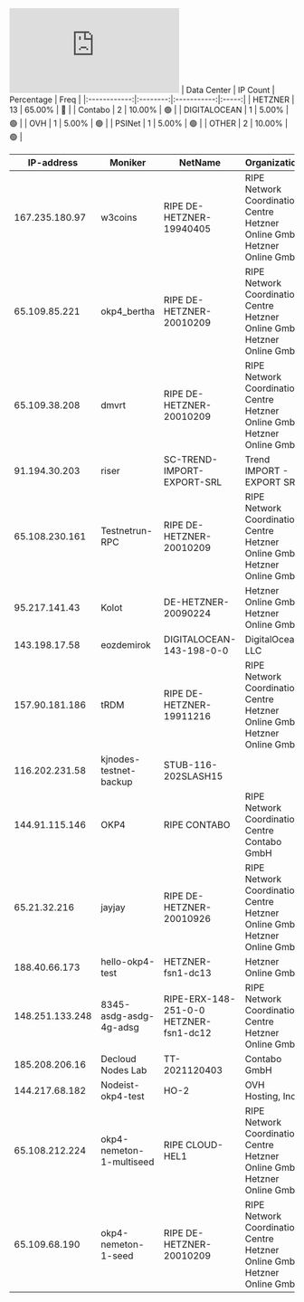 ![Diagramm](https://github.com/obajay/StateSync-snapshots/blob/main/Projects/OKP4/1/README.md)
| Data Center | IP Count | Percentage | Freq |
|:------------:|:--------:|:-----------:|:-----:|
| HETZNER | 13 | 65.00% | 🔴 |
| Contabo | 2 | 10.00% | 🟢 |
| DIGITALOCEAN | 1 | 5.00% | 🟢 |
| OVH | 1 | 5.00% | 🟢 |
| PSINet | 1 | 5.00% | 🟢 |
| OTHER | 2 | 10.00% | 🟢 |

<!-- START_TABLE -->
| IP-address | Moniker | NetName | Organization |
|-------------|-------------|-------------|-------------|
| 167.235.180.97 | w3coins | RIPE DE-HETZNER-19940405 | RIPE Network Coordination Centre Hetzner Online GmbH Hetzner Online GmbH |
| 65.109.85.221 | okp4_bertha | RIPE DE-HETZNER-20010209 | RIPE Network Coordination Centre Hetzner Online GmbH Hetzner Online GmbH |
| 65.109.38.208 | dmvrt | RIPE DE-HETZNER-20010209 | RIPE Network Coordination Centre Hetzner Online GmbH Hetzner Online GmbH |
| 91.194.30.203 | riser | SC-TREND-IMPORT-EXPORT-SRL | Trend IMPORT - EXPORT SRL |
| 65.108.230.161 | Testnetrun-RPC | RIPE DE-HETZNER-20010209 | RIPE Network Coordination Centre Hetzner Online GmbH Hetzner Online GmbH |
| 95.217.141.43 | Kolot | DE-HETZNER-20090224 | Hetzner Online GmbH Hetzner Online GmbH |
| 143.198.17.58 | eozdemirok | DIGITALOCEAN-143-198-0-0 | DigitalOcean, LLC |
| 157.90.181.186 | tRDM | RIPE DE-HETZNER-19911216 | RIPE Network Coordination Centre Hetzner Online GmbH Hetzner Online GmbH |
| 116.202.231.58 | kjnodes-testnet-backup | STUB-116-202SLASH15 |  |
| 144.91.115.146 | OKP4 | RIPE CONTABO | RIPE Network Coordination Centre Contabo GmbH |
| 65.21.32.216 | jayjay | RIPE DE-HETZNER-20010926 | RIPE Network Coordination Centre Hetzner Online GmbH Hetzner Online GmbH |
| 188.40.66.173 | hello-okp4-test | HETZNER-fsn1-dc13 | Hetzner Online GmbH |
| 148.251.133.248 | 8345-asdg-asdg-4g-adsg | RIPE-ERX-148-251-0-0 HETZNER-fsn1-dc12 | RIPE Network Coordination Centre Hetzner Online GmbH |
| 185.208.206.16 | Decloud Nodes Lab | TT-2021120403 | Contabo GmbH |
| 144.217.68.182 | Nodeist-okp4-test | HO-2 | OVH Hosting, Inc. |
| 65.108.212.224 | okp4-nemeton-1-multiseed | RIPE CLOUD-HEL1 | RIPE Network Coordination Centre Hetzner Online GmbH Hetzner Online GmbH |
| 65.109.68.190 | okp4-nemeton-1-seed | RIPE DE-HETZNER-20010209 | RIPE Network Coordination Centre Hetzner Online GmbH Hetzner Online GmbH |

<!-- END_TABLE -->